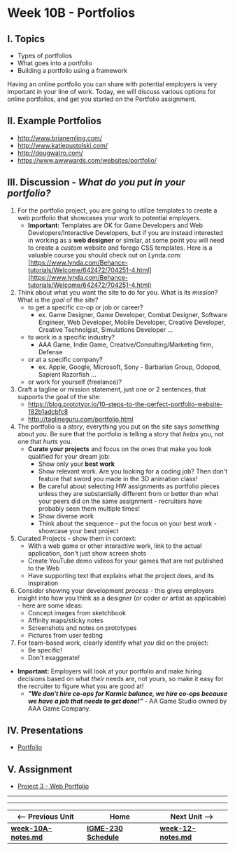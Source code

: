 # Week 10B - Portfolios

## I. Topics
- Types of portfolios
- What goes into a portfolio
- Building a portfolio using a framework

Having an online portfolio you can share with potential employers is very important in your line of work. Today, we will discuss various options for online portfolios, and get you started on the Portfolio assignment.

## II. Example Portfolios
- http://www.brianemling.com/
- http://www.katiepustolski.com/
- http://dougwatro.com/
- https://www.awwwards.com/websites/portfolio/

## III. Discussion - *What do you put in your portfolio?*
1. For the portfolio project, you are going to utilize templates to create a web portfolio that showcases your work to potential employers. 
    - **Important:** Templates are OK for Game Developers and Web Developers/Interactive Developers, but if you are instead interested in working as a **web designer** or similar, at some point you will need to create a *custom* website and forego CSS templates. Here is a valuable course you should check out on Lynda.com: [https://www.lynda.com/Behance-tutorials/Welcome/642472/704251-4.html](https://www.lynda.com/Behance-tutorials/Welcome/642472/704251-4.html)
1. Think about what you want the site to do for you. What is its *mission*? What is the *goal* of the site?
    - to get a specific co-op or job or career?
        - ex. Game Designer, Game Developer, Combat Designer, Software Engineer, Web Developer, Mobile Developer, Creative Developer, Creative Technolgist, Simulations Developer ...
    - to work in a specific industry? 
        - AAA Game, Indie Game, Creative/Consulting/Marketing firm, Defense
    - or at a specific company?
        - ex. Apple, Google, Microsoft, Sony - Barbarian Group, Odopod, Sapient Razorfish ...
    - or work for yourself (freelance)?
1. Craft a tagline or mission statement, just one or 2 sentences, that supports the goal of the site:
    - https://blog.prototypr.io/10-steps-to-the-perfect-portfolio-website-182b1adcbfc8
    - http://taglineguru.com/portfolio.html
1. The portfolio is a *story*, everything you put on the site says *something* about *you*. Be sure that the portfolio is telling a story that *helps* you, not one that *hurts* you.
    - **Curate your projects** and focus on the ones that make you look qualified for your dream job:
      - Show only your **best work**
      - Show relevant work. Are you looking for a coding job? Then don't feature that sword you made in the 3D animation class!
      - Be careful about selecting HW assignments as portfolio pieces unless they are substantially different from or better than what your peers did on the same assignment - recruiters have probably seen them multiple times!
      - Show diverse work
      - Think about the sequence - put the focus on your best work - showcase your best project
1. Curated Projects - show them in context:
    - With a web game or other interactive work, link to the actual application, don't just show screen shots
    - Create YouTube demo videos for your games that are not published to the Web
    - Have supporting text that explains what the project does, and its inspiration
1. Consider showing your development *process* - this gives employers insight into how you think as a designer (or coder or artist as applicable) - here are some ideas:
    - Concept images from sketchbook
    - Affinity maps/sticky notes
    - Screenshots and notes on prototypes
    - Pictures from user testing
1. For team-based work, clearly identify what *you* did on the project:
    - Be specific! 
    - Don't exaggerate!

- **Important:** Employers will look at your portfolio and make hiring decisions based on what *their* needs are, not yours, so make it easy for the recruiter to figure what you are good at!
  - ***"We don't hire co-ops for Karmic balance, we hire co-ops because we have a job that needs to get done!"*** - AA Game Studio owned by AAA Game Company.



## IV. Presentations
- [Portfolio](https://github.com/tonethar/IGME-230-Master/blob/master/presentations/Portfolio.pdf)

## V. Assignment
- [Project 3 - Web Portfolio](../projects/project-3.md)

<hr><hr>

| <-- Previous Unit | Home | Next Unit -->
| --- | --- | --- 
| [**week-10A-notes.md**](week-10A-notes.md)     |  [**IGME-230 Schedule**](../schedule.md) | [**week-12-notes.md**](week-notes-game-1.md)


